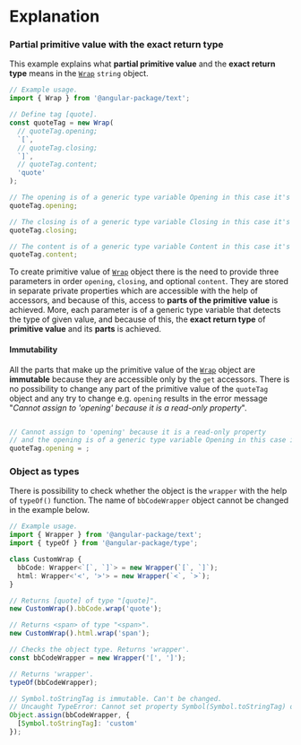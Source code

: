 # Explanation

### Partial primitive value with the exact return type

This example explains what **partial primitive value** and the **exact return type** means in the [`Wrap`](../wrap/overview.md) `string` object.

```typescript
// Example usage.
import { Wrap } from '@angular-package/text';

// Define tag [quote].
const quoteTag = new Wrap(
  // quoteTag.opening;
  `[`,
  // quoteTag.closing;
  `]`,
  // quoteTag.content;
  'quote'
);

// The opening is of a generic type variable Opening in this case it's [.
quoteTag.opening;

// The closing is of a generic type variable Closing in this case it's ].
quoteTag.closing;

// The content is of a generic type variable Content in this case it's quote.
quoteTag.content;

```

To create primitive value of [`Wrap`](../wrap/overview.md) object there is the need to provide three parameters in order `opening`, `closing`, and optional `content`. They are stored in separate private properties which are accessible with the help of accessors, and because of this, access to **parts of the primitive value** is achieved. More, each parameter is of a generic type variable that detects the type of given value, and because of this, the **exact return type** of **primitive value** and its **parts** is achieved.

#### Immutability

All the parts that make up the primitive value of the [`Wrap`](../wrap/overview.md) object are **immutable** because they are accessible only by the `get` accessors. There is no possibility to change any part of the primitive value of the `quoteTag` object and any try to change e.g. `opening` results in the error message "_Cannot assign to 'opening' because it is a read-only property_".&#x20;

```typescript

// Cannot assign to 'opening' because it is a read-only property
// and the opening is of a generic type variable Opening in this case it's `[`.
quoteTag.opening = ; 

```



### Object as types

There is possibility to check whether the object is the `wrapper` with the help of `typeOf()` function. The name of `bbCodeWrapper` object cannot be changed in the example below.

```typescript
// Example usage.
import { Wrapper } from '@angular-package/text';
import { typeOf } from '@angular-package/type';

class CustomWrap {
  bbCode: Wrapper<`[`, `]`> = new Wrapper(`[`, `]`);
  html: Wrapper<'<', '>'> = new Wrapper(`<`, `>`);
}

// Returns [quote] of type "[quote]".
new CustomWrap().bbCode.wrap('quote');

// Returns <span> of type "<span>".
new CustomWrap().html.wrap('span');

// Checks the object type. Returns 'wrapper'.
const bbCodeWrapper = new Wrapper('[', ']');

// Returns 'wrapper'.
typeOf(bbCodeWrapper);

// Symbol.toStringTag is immutable. Can't be changed.
// Uncaught TypeError: Cannot set property Symbol(Symbol.toStringTag) of [object Object] which has only a getter
Object.assign(bbCodeWrapper, {
  [Symbol.toStringTag]: 'custom'
});

```

